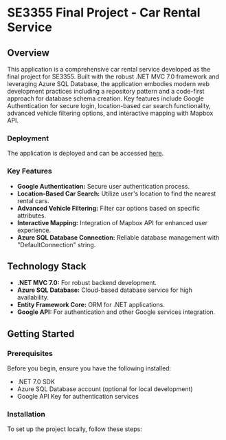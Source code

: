 # SE3355 Final Project - Car Rental Service

## Overview
This application is a comprehensive car rental service developed as the final project for SE3355. Built with the robust .NET MVC 7.0 framework and leveraging Azure SQL Database, the application embodies modern web development practices including a repository pattern and a code-first approach for database schema creation. Key features include Google Authentication for secure login, location-based car search functionality, advanced vehicle filtering options, and interactive mapping with Mapbox API.


### Deployment
The application is deployed and can be accessed [here](https://se3355final.azurewebsites.net/).

### Key Features
- **Google Authentication:** Secure user authentication process.
- **Location-Based Car Search:** Utilize user's location to find the nearest rental cars.
- **Advanced Vehicle Filtering:** Filter car options based on specific attributes.
- **Interactive Mapping:** Integration of Mapbox API for enhanced user experience.
- **Azure SQL Database Connection:** Reliable database management with "DefaultConnection" string.

## Technology Stack
- **.NET MVC 7.0:** For robust backend development.
- **Azure SQL Database:** Cloud-based database service for high availability.
- **Entity Framework Core:** ORM for .NET applications.
- **Google API:** For authentication and other Google services integration.

## Getting Started

### Prerequisites
Before you begin, ensure you have the following installed:
- .NET 7.0 SDK
- Azure SQL Database account (optional for local development)
- Google API Key for authentication services

### Installation
To set up the project locally, follow these steps:


